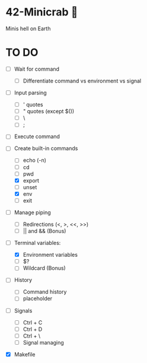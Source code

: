 # 42-Minicrab 🦀
Minis hell on Earth

<h1>TO DO</h1>

- [ ] Wait for command
  - [ ] Differentiate command vs environment vs signal
- [ ] Input parsing
  - [ ] ' quotes
  - [ ] " quotes (except $())
  - [ ] \
  - [ ] ; 
- [ ] Execute command
- [ ] Create built-in commands
  - [ ] echo (-n)
  - [ ] cd
  - [ ] pwd
  - [x] export
  - [ ] unset
  - [x] env
  - [ ] exit
- [ ] Manage piping
  - [ ] Redirections (<, >, <<, >>)
  - [ ] || and && (Bonus)
- [ ] Terminal variables:
  - [x] Environment variables
  - [ ] $?
  - [ ] Wildcard (Bonus)
- [ ] History
  - [ ] Command history
  - [ ] placeholder 
- [ ] Signals
  - [ ] Ctrl + C
  - [ ] Ctrl + D
  - [ ] Ctrl + \
  - [ ] Signal managing
- [x] Makefile
      
